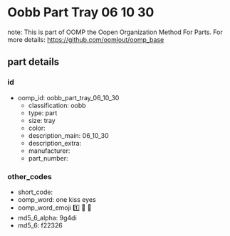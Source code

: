 # Oobb Part Tray 06 10 30  

note: This is part of OOMP the Oopen Organization Method For Parts. For more details: https://github.com/oomlout/oomp_base

##  part details





### id
* oomp_id: oobb_part_tray_06_10_30
  * classification: oobb
  * type: part
  * size: tray
  * color: 
  * description_main: 06_10_30
  * description_extra: 
  * manufacturer: 
  * part_number: 

### other_codes
* short_code: 
* oomp_word: one kiss eyes
* oomp_word_emoji :one: :kiss: :eyes:
* md5_6_alpha: 9g4di
* md5_6: f22326
